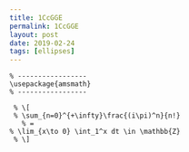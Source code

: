 ```yaml
---
title: 1CcGGE
permalink: 1CcGGE
layout: post
date: 2019-02-24
tags: [ellipses]
---
```


```latex% % Dans le préambule
% -----------------
\usepackage{amsmath}
% -----------------

 % \[
 % \sum_{n=0}^{+\infty}\frac{(i\pi)^n}{n!}
   % =
% \lim_{x\to 0} \int_1^x dt \in \mathbb{Z}
 % \]
```